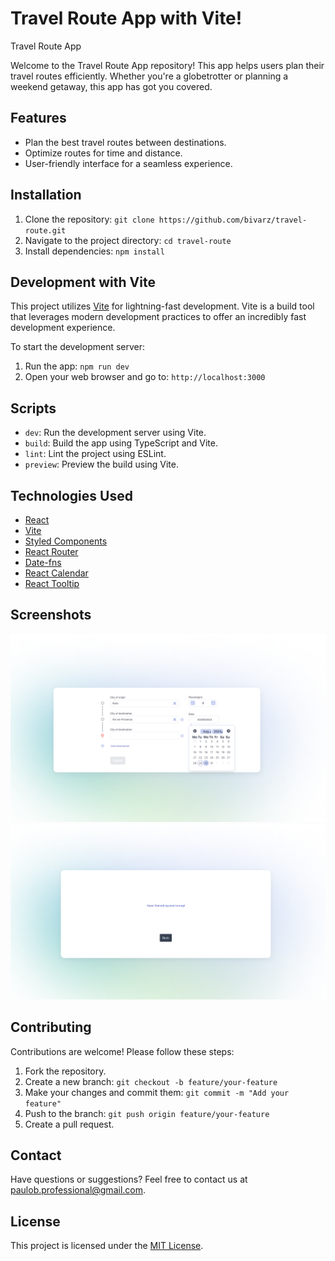 # Travel Route App with Vite!

Travel Route App

Welcome to the Travel Route App repository! This app helps users plan their travel routes efficiently. Whether you're a globetrotter or planning a weekend getaway, this app has got you covered.

## Features

- Plan the best travel routes between destinations.
- Optimize routes for time and distance.
- User-friendly interface for a seamless experience.

## Installation

1. Clone the repository: `git clone https://github.com/bivarz/travel-route.git`
2. Navigate to the project directory: `cd travel-route`
3. Install dependencies: `npm install`

## Development with Vite

This project utilizes [Vite](https://vitejs.dev/) for lightning-fast development. Vite is a build tool that leverages modern development practices to offer an incredibly fast development experience.

To start the development server:

1. Run the app: `npm run dev`
2. Open your web browser and go to: `http://localhost:3000`

## Scripts

- `dev`: Run the development server using Vite.
- `build`: Build the app using TypeScript and Vite.
- `lint`: Lint the project using ESLint.
- `preview`: Preview the build using Vite.

## Technologies Used

- [React](https://reactjs.org/)
- [Vite](https://vitejs.dev/)
- [Styled Components](https://styled-components.com/)
- [React Router](https://reactrouter.com/)
- [Date-fns](https://date-fns.org/)
- [React Calendar](https://www.npmjs.com/package/react-calendar)
- [React Tooltip](https://www.npmjs.com/package/react-tooltip)

## Screenshots

![Screenshot da Página Inicial](https://github.com/bivarz/travel-route/raw/main/travel-route-app/src/assets/screenshots/home-page.png)
![Screenshot da Página Inicial](https://github.com/bivarz/travel-route/raw/main/travel-route-app/src/assets/screenshots/results-page.png)

## Contributing

Contributions are welcome! Please follow these steps:

1. Fork the repository.
2. Create a new branch: `git checkout -b feature/your-feature`
3. Make your changes and commit them: `git commit -m "Add your feature"`
4. Push to the branch: `git push origin feature/your-feature`
5. Create a pull request.

## Contact

Have questions or suggestions? Feel free to contact us at [paulob.professional@gmail.com](mailto:paulob.professional@gmail.com).

## License

This project is licensed under the [MIT License](LICENSE).
